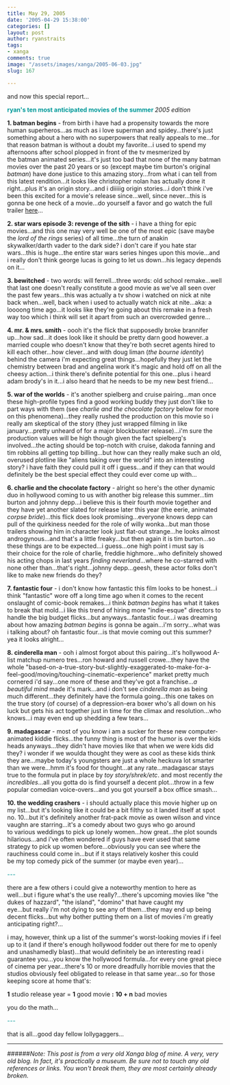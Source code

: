 ```yaml
---
title: May 29, 2005
date: '2005-04-29 15:38:00'
categories: []
layout: post
author: ryanstraits
tags:
- xanga
comments: true
image: "/assets/images/xanga/2005-06-03.jpg"
slug: 167

---
```

and now this special report...

<!-- break -->

<strong><span style="color:#009999">ryan's ten most anticipated movies of the summer
</span></strong><em>2005 edition</em>

<!-- break -->

<strong>1. batman begins</strong> - from birth i have had a propensity towards the more human superheros...as much as i love superman and spidey...there's just something about a hero with no superpowers that really appeals to me...for that reason batman is without a doubt my favorite...i used to spend my afternoons after school plopped in front of the tv mesmerized by the batman animated series...it's just too bad that none of the many batman movies over the past 20 years or so (except maybe tim burton's original <em>batman</em>) have done justice to this amazing story...from what i can tell from this latest rendition...it looks like christopher nolan has actually done it right...plus it's an origin story...and i diiiiig origin stories...i don't think i've been this excited for a movie's release since...well, since never...this is gonna be one heck of a movie...do yourself a favor and go watch the full trailer <a href="http://www.apple.com/trailers/wb/batman_begins/trailer4/" target="_new">here</a>...

<strong>2. star wars episode 3: revenge of the sith</strong> - i have a thing for epic movies...and this one may very well be one of the most epic (save maybe the <em>lord of the rings</em> series) of all time...the turn of anakin skywalker/darth vader to the dark side? i don't care if you hate star wars...this is huge...the entire star wars series hinges upon this movie...and i really don't think george lucas is going to let us down...his legacy depends on it...

<strong>3. bewitched</strong> - two words: will ferrell...three words: old school remake...well that last one doesn't really constitute a good movie as we've all seen over the past few years...this was actually a tv show i watched on nick at nite back when...well, back when i used to actually watch nick at nite...aka: a loooong time ago...it looks like they're going about this remake in a fresh way too which i think will set it apart from such an overcrowded genre...

<strong>4. mr. &amp; mrs. smith</strong> - oooh it's the flick that supposedly broke brannifer up...how sad...it does look like it should be pretty darn good however..a married couple who doesn't know that they're both secret agents hired to kill each other...how clever...and with doug liman (<em>the bourne identity</em>) behind the camera i'm expecting great things...hopefully they just let the chemistry between brad and angelina work it's magic and hold off on all the cheesy action...i think there's definite potential for this one...plus i heard adam brody's in it...i also heard that he needs to be my new best friend...

<strong>5. war of the worlds</strong> - it's another spielberg and cruise pairing...man once these high-profile types find a good working buddy they just don't like to part ways with them (see <em>charlie and the chocolate factory</em> below for more on this phenomena)...they really rushed the production on this movie so i really am skeptical of the story (they just wrapped filming in like january...pretty unheard of for a major blockbuster release)...i'm sure the production values will be high though given the fact spielberg's involved...the acting should be top-notch with cruise, dakoda fanning and tim robbins all getting top billing...but how can they really make such an old, overused plotline like "aliens taking over the world" into an interesting story? i have faith they could pull it off i guess...and if they can that would definitely be the best special effect they could ever come up with...

<strong>6. charlie and the chocolate factory</strong> - alright so here's the other dynamic duo in hollywood coming to us with another big release this summer...tim burton and johnny depp...i believe this is their fourth movie together and they have yet another slated for release later this year (the eerie, animated <em>corpse bride</em>)...this flick does look promising...everyone knows depp can pull of the quirkiness needed for the role of willy wonka...but man those trailers showing him in character look just flat-out strange...he looks almost androgynous...and that's a little freaky...but then again it is tim burton...so these things are to be expected...i guess...one high point i must say is their choice for the role of charlie, freddie highmore...who definitely showed his acting chops in last years <em>finding neverland</em>...where he co-starred with none other than...that's right...johnny depp...geesh, these actor folks don't like to make new friends do they?

<strong>7. fantastic four</strong> - i don't know how fantastic this film looks to be honest...i think "fantastic" wore off a long time ago when it comes to the recent onslaught of comic-book remakes...i think <em>batman begins</em> has what it takes to break that mold...i like this trend of hiring more "indie-esque" directors to handle the big budget flicks...but anyways...fantastic four...i was dreaming about how amazing <em>batman begins</em> is gonna be again...i'm sorry...what was i talking about? oh fantastic four...is that movie coming out this summer? yea it looks alright...

<strong>8. cinderella man</strong> - ooh i almost forgot about this pairing...it's hollywood A-list matchup numero tres...ron howard and russell crowe...they have the whole "based-on-a-true-story-but-slightly-exaggerated-to-make-for-a-feel-good/moving/touching-cinematic-experience" market pretty much cornered i'd say...one more of these and they've got a franchise...<em>a beautiful mind</em> made it's mark...and i don't see <em>cinderella man</em> as being much different...they definitely have the formula going...this one takes on the true story (of course) of a depression-era boxer who's all down on his luck but gets his act together just in time for the climax and resolution...who knows...i may even end up shedding a few tears...

<strong>9. madagascar</strong> - most of you know i am a sucker for these new computer-animated kiddie flicks...the funny thing is most of the humor is over the kids heads anyways...they didn't have movies like that when we were kids did they? i wonder if we woulda thought they were as cool as these kids think they are...maybe today's youngsters are just a whole heckuva lot smarter than we were...hmm it's food for thought...at any rate...madagascar stays true to the formula put in place by <em>toy story/shrek/etc</em>. and most recently <em>the incredibles</em>...all you gotta do is find yourself a decent plot...throw in a few popular comedian voice-overs...and you got yourself a box office smash...

<strong>10. the wedding crashers</strong> - i should actually place this movie higher up on my list...but it's looking like it could be a bit filthy so it landed itself at spot no. 10...but it's definitely another frat-pack movie as owen wilson and vince vaughn are starring...it's a comedy about two guys who go around to various weddings to pick up lonely women...how great...the plot sounds hilarious...and i've often wondered if guys have ever used that same strategy to pick up women before...obviously you can see where the rauchiness could come in...but if it stays relatively kosher this could be my top comedy pick of the summer (or maybe even year)...

<span style="color:#009999;">---</span>

there are a few others i could give a noteworthy mention to here as well...but i figure what's the use really?...there's upcoming movies like "the dukes of hazzard", "the island", "domino" that have caught my eye...but really i'm not dying to see any of them...they may end up being decent flicks...but why bother putting them on a list of movies i'm greatly anticipating right?...

i may, however, think up a list of the summer's worst-looking movies if i feel up to it (and if there's enough hollywood fodder out there for me to openly and unashamedly blast)...that would definitely be an interesting read i guarantee you...you know the hollywood formula...for every one great piece of cinema per year...there's 10 or more dreadfully horrible movies that the studios obviously feel obligated to release in that same year...so for those keeping score at home that's:

<strong>1</strong> studio release year = <strong>1</strong> good movie <strong>:</strong> <strong>10 + n</strong> bad movies

you do the math...

<span style="color:#009999;">---</span>

that is all...good day fellow lollygaggers...

---

######*Note: This post is from a very old Xanga blog of mine. A very, very old blog. In fact, it's practically a museum. Be sure not to touch any old references or links. You won't break them, they are most certainly already broken.*
